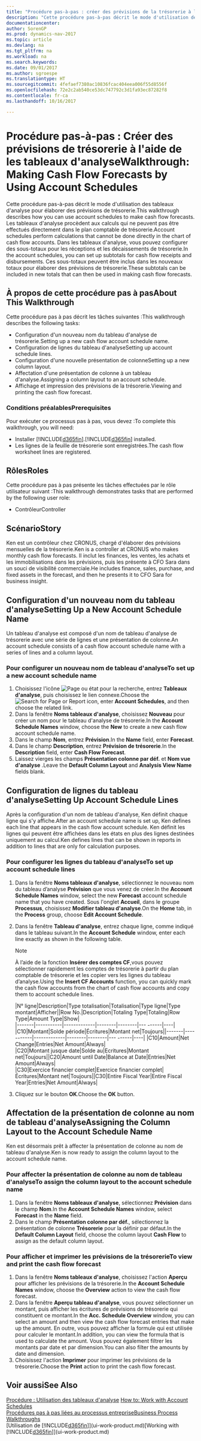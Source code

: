 ```yaml
---
title: "Procédure pas-à-pas : créer des prévisions de la trésorerie à l'aide de tableaux d'analyse"
description: "Cette procédure pas-à-pas décrit le mode d'utilisation des tableaux d'analyse pour élaborer des prévisions de trésorerie. Les tableaux d'analyse procèdent aux calculs qui ne peuvent pas être effectués directement dans le plan comptable de trésorerie. Dans les tableaux d'analyse, vous pouvez configurer des sous-totaux pour les réceptions et les décaissements de trésorerie. Ces sous-totaux peuvent être inclus dans les nouveaux totaux pour élaborer des prévisions de trésorerie."
documentationcenter: 
author: SorenGP
ms.prod: dynamics-nav-2017
ms.topic: article
ms.devlang: na
ms.tgt_pltfrm: na
ms.workload: na
ms.search.keywords: 
ms.date: 09/01/2017
ms.author: sgroespe
ms.translationtype: HT
ms.sourcegitcommit: 4fefaef7380ac10836fcac404eea006f55d8556f
ms.openlocfilehash: 72e2c2ab540ce53dc747792c3d1fa93ec87282f8
ms.contentlocale: fr-ca
ms.lasthandoff: 10/16/2017

---
```

# <a name="walkthrough-making-cash-flow-forecasts-by-using-account-schedules"></a><span data-ttu-id="a45ce-106">Procédure pas-à-pas : Créer des prévisions de trésorerie à l'aide de les tableaux d'analyse</span><span class="sxs-lookup"><span data-stu-id="a45ce-106">Walkthrough: Making Cash Flow Forecasts by Using Account Schedules</span></span>
<span data-ttu-id="a45ce-107">Cette procédure pas-à-pas décrit le mode d'utilisation des tableaux d'analyse pour élaborer des prévisions de trésorerie.</span><span class="sxs-lookup"><span data-stu-id="a45ce-107">This walkthrough describes how you can use account schedules to make cash flow forecasts.</span></span> <span data-ttu-id="a45ce-108">Les tableaux d'analyse procèdent aux calculs qui ne peuvent pas être effectués directement dans le plan comptable de trésorerie.</span><span class="sxs-lookup"><span data-stu-id="a45ce-108">Account schedules perform calculations that cannot be done directly in the chart of cash flow accounts.</span></span> <span data-ttu-id="a45ce-109">Dans les tableaux d'analyse, vous pouvez configurer des sous-totaux pour les réceptions et les décaissements de trésorerie.</span><span class="sxs-lookup"><span data-stu-id="a45ce-109">In the account schedules, you can set up subtotals for cash flow receipts and disbursements.</span></span> <span data-ttu-id="a45ce-110">Ces sous-totaux peuvent être inclus dans les nouveaux totaux pour élaborer des prévisions de trésorerie.</span><span class="sxs-lookup"><span data-stu-id="a45ce-110">These subtotals can be included in new totals that can then be used in making cash flow forecasts.</span></span>  

## <a name="about-this-walkthrough"></a><span data-ttu-id="a45ce-111">À propos de cette procédure pas à pas</span><span class="sxs-lookup"><span data-stu-id="a45ce-111">About This Walkthrough</span></span>  
<span data-ttu-id="a45ce-112">Cette procédure pas à pas décrit les tâches suivantes :</span><span class="sxs-lookup"><span data-stu-id="a45ce-112">This walkthrough describes the following tasks:</span></span>  

- <span data-ttu-id="a45ce-113">Configuration d'un nouveau nom du tableau d'analyse de trésorerie.</span><span class="sxs-lookup"><span data-stu-id="a45ce-113">Setting up a new cash flow account schedule name.</span></span>  
- <span data-ttu-id="a45ce-114">Configuration de lignes du tableau d'analyse</span><span class="sxs-lookup"><span data-stu-id="a45ce-114">Setting up account schedule lines.</span></span>  
- <span data-ttu-id="a45ce-115">Configuration d'une nouvelle présentation de colonne</span><span class="sxs-lookup"><span data-stu-id="a45ce-115">Setting up a new column layout.</span></span>  
- <span data-ttu-id="a45ce-116">Affectation d'une présentation de colonne à un tableau d'analyse.</span><span class="sxs-lookup"><span data-stu-id="a45ce-116">Assigning a column layout to an account schedule.</span></span>  
- <span data-ttu-id="a45ce-117">Affichage et impression des prévisions de la trésorerie.</span><span class="sxs-lookup"><span data-stu-id="a45ce-117">Viewing and printing the cash flow forecast.</span></span>  

### <a name="prerequisites"></a><span data-ttu-id="a45ce-118">Conditions préalables</span><span class="sxs-lookup"><span data-stu-id="a45ce-118">Prerequisites</span></span>  
<span data-ttu-id="a45ce-119">Pour exécuter ce processus pas à pas, vous devez :</span><span class="sxs-lookup"><span data-stu-id="a45ce-119">To complete this walkthrough, you will need:</span></span>  

- <span data-ttu-id="a45ce-120">Installer [!INCLUDE[d365fin](includes/d365fin_md.md)].</span><span class="sxs-lookup"><span data-stu-id="a45ce-120">[!INCLUDE[d365fin](includes/d365fin_md.md)] installed.</span></span>  
- <span data-ttu-id="a45ce-121">Les lignes de la feuille de trésorerie sont enregistrées.</span><span class="sxs-lookup"><span data-stu-id="a45ce-121">The cash flow worksheet lines are registered.</span></span>  

## <a name="roles"></a><span data-ttu-id="a45ce-122">Rôles</span><span class="sxs-lookup"><span data-stu-id="a45ce-122">Roles</span></span>  
<span data-ttu-id="a45ce-123">Cette procédure pas à pas présente les tâches effectuées par le rôle utilisateur suivant :</span><span class="sxs-lookup"><span data-stu-id="a45ce-123">This walkthrough demonstrates tasks that are performed by the following user role:</span></span>  

- <span data-ttu-id="a45ce-124">Contrôleur</span><span class="sxs-lookup"><span data-stu-id="a45ce-124">Controller</span></span>  

## <a name="story"></a><span data-ttu-id="a45ce-125">Scénario</span><span class="sxs-lookup"><span data-stu-id="a45ce-125">Story</span></span>  
<span data-ttu-id="a45ce-126">Ken est un contrôleur chez CRONUS, chargé d'élaborer des prévisions mensuelles de la trésorerie.</span><span class="sxs-lookup"><span data-stu-id="a45ce-126">Ken is a controller at CRONUS who makes monthly cash flow forecasts.</span></span> <span data-ttu-id="a45ce-127">Il inclut les finances, les ventes, les achats et les immobilisations dans les prévisions, puis les présente à CFO Sara dans un souci de visibilité commerciale.</span><span class="sxs-lookup"><span data-stu-id="a45ce-127">He includes finance, sales, purchase, and fixed assets in the forecast, and then he presents it to CFO Sara for business insight.</span></span>  

## <a name="setting-up-a-new-account-schedule-name"></a><span data-ttu-id="a45ce-128">Configuration d'un nouveau nom du tableau d'analyse</span><span class="sxs-lookup"><span data-stu-id="a45ce-128">Setting Up a New Account Schedule Name</span></span>  
<span data-ttu-id="a45ce-129">Un tableau d'analyse est composé d'un nom de tableau d'analyse de trésorerie avec une série de lignes et une présentation de colonne.</span><span class="sxs-lookup"><span data-stu-id="a45ce-129">An account schedule consists of a cash flow account schedule name with a series of lines and a column layout.</span></span>  

### <a name="to-set-up-a-new-account-schedule-name"></a><span data-ttu-id="a45ce-130">Pour configurer un nouveau nom de tableau d'analyse</span><span class="sxs-lookup"><span data-stu-id="a45ce-130">To set up a new account schedule name</span></span>  

1.  <span data-ttu-id="a45ce-131">Choisissez l'icône ![Page ou état pour la recherche](media/ui-search/search_small.png "icône Page ou état pour la recherche"), entrez **Tableaux d'analyse**, puis choisissez le lien connexe.</span><span class="sxs-lookup"><span data-stu-id="a45ce-131">Choose the ![Search for Page or Report](media/ui-search/search_small.png "Search for Page or Report icon") icon, enter **Account Schedules**, and then choose the related link.</span></span>  
2.  <span data-ttu-id="a45ce-132">Dans la fenêtre **Noms tableaux d'analyse**, choisissez **Nouveau** pour créer un nom pour le tableau d'analyse de trésorerie.</span><span class="sxs-lookup"><span data-stu-id="a45ce-132">In the **Account Schedule Names** window, choose the **New** to create a new cash flow account schedule name.</span></span>  
3.  <span data-ttu-id="a45ce-133">Dans le champ **Nom**, entrez **Prévision**.</span><span class="sxs-lookup"><span data-stu-id="a45ce-133">In the **Name** field, enter **Forecast**.</span></span>  
4.  <span data-ttu-id="a45ce-134">Dans le champ **Description**, entrez **Prévision de trésorerie**.</span><span class="sxs-lookup"><span data-stu-id="a45ce-134">In the **Description** field, enter **Cash Flow Forecast**.</span></span>  
5.  <span data-ttu-id="a45ce-135">Laissez vierges les champs **Présentation colonne par déf.** et **Nom vue d'analyse** .</span><span class="sxs-lookup"><span data-stu-id="a45ce-135">Leave the **Default Column Layout** and **Analysis View Name** fields blank.</span></span>  

## <a name="setting-up-account-schedule-lines"></a><span data-ttu-id="a45ce-136">Configuration de lignes du tableau d'analyse</span><span class="sxs-lookup"><span data-stu-id="a45ce-136">Setting Up Account Schedule Lines</span></span>  
<span data-ttu-id="a45ce-137">Après la configuration d'un nom de tableau d'analyse, Ken définit chaque ligne qui s'y affiche.</span><span class="sxs-lookup"><span data-stu-id="a45ce-137">After an account schedule name is set up, Ken defines each line that appears in the cash flow account schedule.</span></span> <span data-ttu-id="a45ce-138">Ken définit les lignes qui peuvent être affichées dans les états en plus des lignes destinées uniquement au calcul.</span><span class="sxs-lookup"><span data-stu-id="a45ce-138">Ken defines lines that can be shown in reports in addition to lines that are only for calculation purposes.</span></span>  

### <a name="to-set-up-account-schedule-lines"></a><span data-ttu-id="a45ce-139">Pour configurer les lignes du tableau d'analyse</span><span class="sxs-lookup"><span data-stu-id="a45ce-139">To set up account schedule lines</span></span>  

1.  <span data-ttu-id="a45ce-140">Dans la fenêtre **Noms tableaux d'analyse**, sélectionnez le nouveau nom du tableau d’analyse **Prévision** que vous venez de créer.</span><span class="sxs-lookup"><span data-stu-id="a45ce-140">In the **Account Schedule Names** window, select the new **Forecast** account schedule name that you have created.</span></span> <span data-ttu-id="a45ce-141">Sous l'onglet **Accueil**, dans le groupe **Processus**, choisissez **Modifier tableau d'analyse**.</span><span class="sxs-lookup"><span data-stu-id="a45ce-141">On the **Home** tab, in the **Process** group, choose **Edit Account Schedule**.</span></span>  
2.  <span data-ttu-id="a45ce-142">Dans la fenêtre **Tableau d'analyse**, entrez chaque ligne, comme indiqué dans le tableau suivant.</span><span class="sxs-lookup"><span data-stu-id="a45ce-142">In the **Account Schedule** window, enter each line exactly as shown in the following table.</span></span>  

    > [!NOTE]  
    >  <span data-ttu-id="a45ce-143">À l’aide de la fonction **Insérer des comptes CF**,vous pouvez sélectionner rapidement les comptes de trésorerie à partir du plan comptable de trésorerie et les copier vers les lignes du tableau d’analyse.</span><span class="sxs-lookup"><span data-stu-id="a45ce-143">Using the **Insert CF Accounts** function, you can quickly mark the cash flow accounts from the chart of cash flow accounts and copy them to account schedule lines.</span></span>  

    <span data-ttu-id="a45ce-144">|N° ligne|Description|Type totalisation|Totalisation|Type ligne|Type montant|Afficher|</span><span class="sxs-lookup"><span data-stu-id="a45ce-144">|Row No.|Description|Totaling Type|Totaling|Row Type|Amount Type|Show|</span></span>  
    <span data-ttu-id="a45ce-145">|-------|-----------|-------------|--------|--------|---  ------|----| |C10|Montant|Solde période|Écritures|Montant net|Toujours|</span><span class="sxs-lookup"><span data-stu-id="a45ce-145">|-------|-----------|-------------|--------|--------|---  ------|----| |C10|Amount|Net Change|Entries|Net Amount|Always|</span></span>  
    <span data-ttu-id="a45ce-146">|C20|Montant jusque date|Solde au|Ecritures|Montant net|Toujours|</span><span class="sxs-lookup"><span data-stu-id="a45ce-146">|C20|Amount until Date|Balance at Date|Entries|Net Amount|Always|</span></span>  
    <span data-ttu-id="a45ce-147">|C30|Exercice financier complet|Exercice financier complet|Écritures|Montant net|Toujours|</span><span class="sxs-lookup"><span data-stu-id="a45ce-147">|C30|Entire Fiscal Year|Entire Fiscal Year|Entries|Net Amount|Always|</span></span>  

4.  <span data-ttu-id="a45ce-148">Cliquez sur le bouton **OK**.</span><span class="sxs-lookup"><span data-stu-id="a45ce-148">Choose the **OK** button.</span></span>  

## <a name="assigning-the-column-layout-to-the-account-schedule-name"></a><span data-ttu-id="a45ce-149">Affectation de la présentation de colonne au nom de tableau d'analyse</span><span class="sxs-lookup"><span data-stu-id="a45ce-149">Assigning the Column Layout to the Account Schedule Name</span></span>  
<span data-ttu-id="a45ce-150">Ken est désormais prêt à affecter la présentation de colonne au nom de tableau d'analyse.</span><span class="sxs-lookup"><span data-stu-id="a45ce-150">Ken is now ready to assign the column layout to the account schedule name.</span></span>  

### <a name="to-assign-the-column-layout-to-the-account-schedule-name"></a><span data-ttu-id="a45ce-151">Pour affecter la présentation de colonne au nom de tableau d'analyse</span><span class="sxs-lookup"><span data-stu-id="a45ce-151">To assign the column layout to the account schedule name</span></span>  

1.  <span data-ttu-id="a45ce-152">Dans la fenêtre **Noms tableaux d'analyse**, sélectionnez **Prévision** dans le champ **Nom**.</span><span class="sxs-lookup"><span data-stu-id="a45ce-152">In the **Account Schedule Names** window, select **Forecast** in the **Name** field.</span></span>  
2.  <span data-ttu-id="a45ce-153">Dans le champ **Présentation colonne par déf.**, sélectionnez la présentation de colonne **Trésorerie** pour la définir par défaut.</span><span class="sxs-lookup"><span data-stu-id="a45ce-153">In the **Default Column Layout** field, choose the column layout **Cash Flow** to assign as the default column layout.</span></span>  

### <a name="to-view-and-print-the-cash-flow-forecast"></a><span data-ttu-id="a45ce-154">Pour afficher et imprimer les prévisions de la trésorerie</span><span class="sxs-lookup"><span data-stu-id="a45ce-154">To view and print the cash flow forecast</span></span>  
1.  <span data-ttu-id="a45ce-155">Dans la fenêtre **Noms tableaux d'analyse**, choisissez l'action **Aperçu** pour afficher les prévisions de la trésorerie.</span><span class="sxs-lookup"><span data-stu-id="a45ce-155">In the **Account Schedule Names** window, choose the **Overview** action to view the cash flow forecast.</span></span>  
2.  <span data-ttu-id="a45ce-156">Dans la fenêtre **Aperçu tableau d'analyse**, vous pouvez sélectionner un montant, puis afficher les écritures de prévisions de trésorerie qui constituent ce montant.</span><span class="sxs-lookup"><span data-stu-id="a45ce-156">In the **Acc. Schedule Overview** window, you can select an amount and then view the cash flow forecast entries that make up the amount.</span></span> <span data-ttu-id="a45ce-157">En outre, vous pouvez afficher la formule qui est utilisée pour calculer le montant.</span><span class="sxs-lookup"><span data-stu-id="a45ce-157">In addition, you can view the formula that is used to calculate the amount.</span></span> <span data-ttu-id="a45ce-158">Vous pouvez également filtrer les montants par date et par dimension.</span><span class="sxs-lookup"><span data-stu-id="a45ce-158">You can also filter the amounts by date and dimension.</span></span>  
3.  <span data-ttu-id="a45ce-159">Choisissez l'action **Imprimer** pour imprimer les prévisions de la trésorerie.</span><span class="sxs-lookup"><span data-stu-id="a45ce-159">Choose the **Print** action to print the cash flow forecast.</span></span>  

## <a name="see-also"></a><span data-ttu-id="a45ce-160">Voir aussi</span><span class="sxs-lookup"><span data-stu-id="a45ce-160">See Also</span></span>  
 <span data-ttu-id="a45ce-161">[Procédure : Utilisation des tableaux d'analyse](bi-how-work-account-schedule.md) </span><span class="sxs-lookup"><span data-stu-id="a45ce-161">[How to: Work with Account Schedules](bi-how-work-account-schedule.md) </span></span>  
 [<span data-ttu-id="a45ce-162">Procédures pas à pas liées au processus entreprise</span><span class="sxs-lookup"><span data-stu-id="a45ce-162">Business Process Walkthroughs</span></span>](walkthrough-business-process-walkthroughs.md)  
 <span data-ttu-id="a45ce-163">[Utilisation de [!INCLUDE[d365fin](includes/d365fin_md.md)]](ui-work-product.md)</span><span class="sxs-lookup"><span data-stu-id="a45ce-163">[Working with [!INCLUDE[d365fin](includes/d365fin_md.md)]](ui-work-product.md)</span></span>

